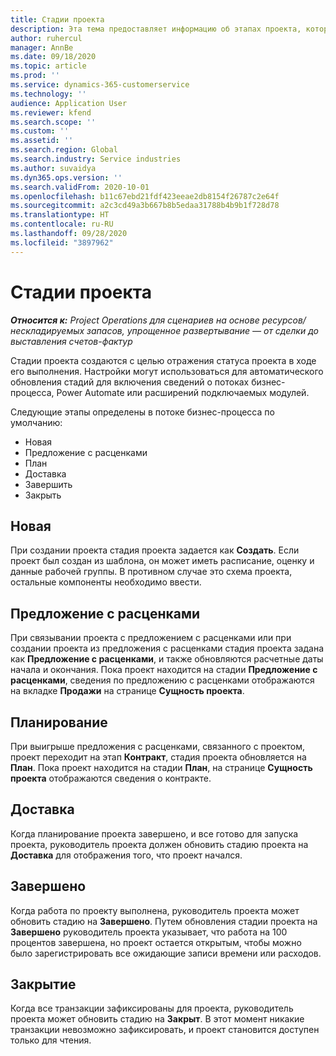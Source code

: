 ```yaml
---
title: Стадии проекта
description: Эта тема предоставляет информацию об этапах проекта, которые доступны в Microsoft Dynamics Project Operations.
author: ruhercul
manager: AnnBe
ms.date: 09/18/2020
ms.topic: article
ms.prod: ''
ms.service: dynamics-365-customerservice
ms.technology: ''
audience: Application User
ms.reviewer: kfend
ms.search.scope: ''
ms.custom: ''
ms.assetid: ''
ms.search.region: Global
ms.search.industry: Service industries
ms.author: suvaidya
ms.dyn365.ops.version: ''
ms.search.validFrom: 2020-10-01
ms.openlocfilehash: b11c67ebd21fdf423eeae2db8154f26787c2e64f
ms.sourcegitcommit: a2c3cd49a3b667b8b5edaa31788b4b9b1f728d78
ms.translationtype: HT
ms.contentlocale: ru-RU
ms.lasthandoff: 09/28/2020
ms.locfileid: "3897962"
---
```

# <a name="project-stages"></a>Стадии проекта

_**Относится к:** Project Operations для сценариев на основе ресурсов/нескладируемых запасов, упрощенное развертывание — от сделки до выставления счетов-фактур_

Стадии проекта создаются с целью отражения статуса проекта в ходе его выполнения. Настройки могут использоваться для автоматического обновления стадий для включения сведений о потоках бизнес-процесса, Power Automate или расширений подключаемых модулей.

Следующие этапы определены в потоке бизнес-процесса по умолчанию:

- Новая
- Предложение с расценками
- План
- Доставка
- Завершить
- Закрыть 

## <a name="new"></a>Новая

При создании проекта стадия проекта задается как **Создать**. Если проект был создан из шаблона, он может иметь расписание, оценку и данные рабочей группы. В противном случае это схема проекта, остальные компоненты необходимо ввести.

## <a name="quote"></a>Предложение с расценками

При связывании проекта с предложением с расценками или при создании проекта из предложения с расценками стадия проекта задана как **Предложение с расценками**, и также обновляются расчетные даты начала и окончания. Пока проект находится на стадии **Предложение с расценками**, сведения по предложению с расценками отображаются на вкладке **Продажи** на странице **Сущность проекта**.

## <a name="plan"></a>Планирование

При выигрыше предложения с расценками, связанного с проектом, проект переходит на этап **Контракт**, стадия проекта обновляется на **План**. Пока проект находится на стадии **План**, на странице **Сущность проекта** отображаются сведения о контракте.

## <a name="deliver"></a>Доставка

Когда планирование проекта завершено, и все готово для запуска проекта, руководитель проекта должен обновить стадию проекта на **Доставка** для отображения того, что проект начался.

## <a name="complete"></a>Завершено 

Когда работа по проекту выполнена, руководитель проекта может обновить стадию на **Завершено**. Путем обновления стадии проекта на **Завершено** руководитель проекта указывает, что работа на 100 процентов завершена, но проект остается открытым, чтобы можно было зарегистрировать все ожидающие записи времени или расходов.

## <a name="close"></a>Закрытие

Когда все транзакции зафиксированы для проекта, руководитель проекта может обновить стадию на **Закрыт**. В этот момент никакие транзакции невозможно зафиксировать, и проект становится доступен только для чтения.

